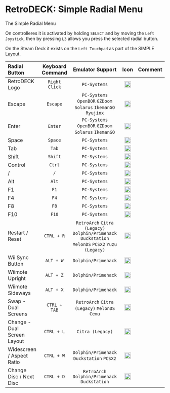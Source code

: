 #  RetroDECK: Simple Radial Menu

The Simple Radial Menu

On controlleres it is activated by holding `SELECT` and by moving the `Left Joystick`, then by pressing `L3` allows you press the selected radial button.

On the Steam Deck it exists on the `Left Touchpad` as part of the SIMPLE Layout.

| Radial Button |	Keyboard Command|  Emulator Support     |    Icon |  Comment  |
| :---                    | :---:               | :---:                 |       :---:          |       :---:          |
| RetroDECK Logo          |   `Right Click`          |   `PC-Systems`  | <img src="../../../wiki_icons/binding_icons/RD-icon_circle_2_180x180.png" width="20">  |  |
| Escape          |   `Escape`          |   `PC-Systems` `OpenBOR` `GZDoom`  `Solarus`  `IkemanGO`  `Ryujinx`   |<img src="../../../wiki_icons/binding_icons/RD-ESC.png" width="20">    |  |
| Enter          |   `Enter`          |   `PC-Systems` `OpenBOR` `GZDoom`  `Solarus`  `IkemanGO`   |  <img src="../../../wiki_icons/binding_icons/RD-Enter.png" width="20">   | |
| Space          |   `Space`          |   `PC-Systems`  | <img src="../../../wiki_icons/binding_icons/RD-space.png" width="20">  | |
| Tab          |   `Tab`          |   `PC-Systems`  | <img src="../../../wiki_icons/binding_icons/RD-Tab.png" width="20">  | |
| Shift          |   `Shift`          |   `PC-Systems`  | <img src="../../../wiki_icons/binding_icons/RD-shift.png" width="20">  | |
| Control          |   `Ctrl`          |  `PC-Systems`  |  <img src="../../../wiki_icons/binding_icons/RD-ctrl.png" width="20">   | |
| /         |   `/`          |  `PC-Systems`  |  <img src="../../../wiki_icons/binding_icons/RD-frontslash.png" width="20">   | |
| Alt          |   `Alt`          |  `PC-Systems`  |  <img src="../../../wiki_icons/binding_icons/RD-alt.png" width="20">   | |
| F1          |   `F1`          |  `PC-Systems`  |  <img src="../../../wiki_icons/binding_icons/RD-F1.png" width="20">   |   |
| F4          |   `F4`          |  `PC-Systems`  |  <img src="../../../wiki_icons/binding_icons/RD-F4.png" width="20">   |   |
| F8          |   `F8`          |  `PC-Systems`  |  <img src="../../../wiki_icons/binding_icons/RD-F8.png" width="20">   |   |
| F10          |   `F10`          |  `PC-Systems`  |  <img src="../../../wiki_icons/binding_icons/RD-F10.png" width="20">   |  |
| Restart / Reset      |   `CTRL + R`          | `RetroArch` `Citra (Legacy)` `Dolphin/Primehack` `Duckstation` `MelonDS` `PCSX2`  `Yuzu (Legacy)`          |  <img src="../../../wiki_icons/binding_icons/RD-system-reboot.png" width="20">        |   |
| Wii Sync Button          |   `ALT + W`          |  `Dolphin/Primehack`  | <img src="../../../wiki_icons/binding_icons/RD-notification-network-wireless.png" width="20">    |  |
| Wiimote Upright          |   `ALT + Z`          |  `Dolphin/Primehack`  | <img src="../../../wiki_icons/binding_icons/RD-wiimote-up.png" width="20">    |  |
| Wiimote Sideways          |   `ALT + X`          |  `Dolphin/Primehack`  | <img src="../../../wiki_icons/binding_icons/RD-wiimote-side.png" width="20">    |  |
| Swap - Dual Screens          |   `CTRL + TAB`          |  `RetroArch` `Citra (Legacy)` `MelonDS` `Cemu`| <img src="../../../wiki_icons/binding_icons/RD-system-switch-user.png" width="20">    |  |
| Change - Dual Screen Layout          |   `CTRL + L`          |  `Citra (Legacy)` | <img src="../../../wiki_icons/binding_icons/RD-preferences-system-windows-actions.png" width="20">    |  |
| Widescreen / Aspect Ratio        |   `CTRL + W`          |  `Dolphin/Primehack` `Duckstation` `PCSX2`	 | <img src="../../../wiki_icons/binding_icons/RD-preferences-desktop-display.png" width="20">    |  |
| Change Disc / Next Disc        |   `CTRL + D`          |  `RetroArch` `Dolphin/Primehack` `Duckstation`| <img src="../../../wiki_icons/binding_icons/RD-application-x-iso.png" width="20">    |   |

